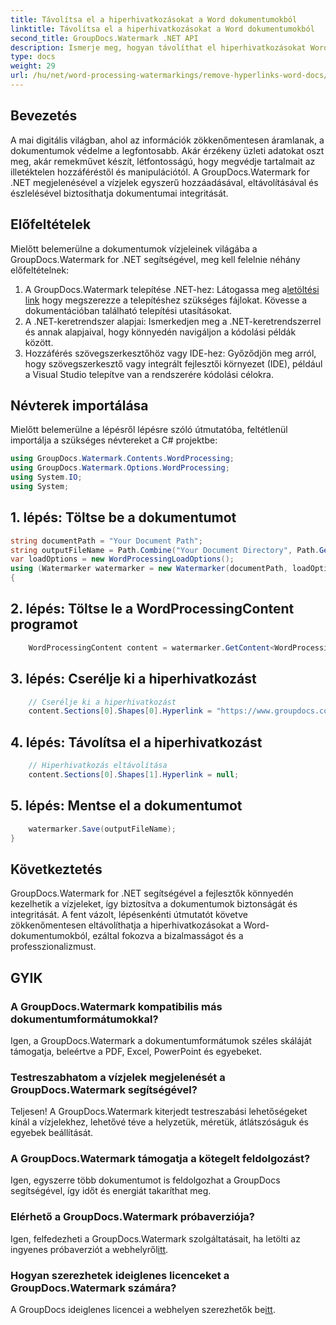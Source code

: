 ```yaml
---
title: Távolítsa el a hiperhivatkozásokat a Word dokumentumokból
linktitle: Távolítsa el a hiperhivatkozásokat a Word dokumentumokból
second_title: GroupDocs.Watermark .NET API
description: Ismerje meg, hogyan távolíthat el hiperhivatkozásokat Word-dokumentumokból a GroupDocs.Watermark for .NET segítségével. Fokozatmentesen fokozza a dokumentumok biztonságát.
type: docs
weight: 29
url: /hu/net/word-processing-watermarkings/remove-hyperlinks-word-docs/
---
```

## Bevezetés
A mai digitális világban, ahol az információk zökkenőmentesen áramlanak, a dokumentumok védelme a legfontosabb. Akár érzékeny üzleti adatokat oszt meg, akár remekművet készít, létfontosságú, hogy megvédje tartalmait az illetéktelen hozzáféréstől és manipulációtól. A GroupDocs.Watermark for .NET megjelenésével a vízjelek egyszerű hozzáadásával, eltávolításával és észlelésével biztosíthatja dokumentumai integritását.
## Előfeltételek
Mielőtt belemerülne a dokumentumok vízjeleinek világába a GroupDocs.Watermark for .NET segítségével, meg kell felelnie néhány előfeltételnek:
1.  A GroupDocs.Watermark telepítése .NET-hez: Látogassa meg a[letöltési link](https://releases.groupdocs.com/Watermark/net/) hogy megszerezze a telepítéshez szükséges fájlokat. Kövesse a dokumentációban található telepítési utasításokat.
2. A .NET-keretrendszer alapjai: Ismerkedjen meg a .NET-keretrendszerrel és annak alapjaival, hogy könnyedén navigáljon a kódolási példák között.
3. Hozzáférés szövegszerkesztőhöz vagy IDE-hez: Győződjön meg arról, hogy szövegszerkesztő vagy integrált fejlesztői környezet (IDE), például a Visual Studio telepítve van a rendszerére kódolási célokra.

## Névterek importálása
Mielőtt belemerülne a lépésről lépésre szóló útmutatóba, feltétlenül importálja a szükséges névtereket a C# projektbe:
```csharp
using GroupDocs.Watermark.Contents.WordProcessing;
using GroupDocs.Watermark.Options.WordProcessing;
using System.IO;
using System;
```
## 1. lépés: Töltse be a dokumentumot
```csharp
string documentPath = "Your Document Path";
string outputFileName = Path.Combine("Your Document Directory", Path.GetFileName(documentPath));
var loadOptions = new WordProcessingLoadOptions();
using (Watermarker watermarker = new Watermarker(documentPath, loadOptions))
{
```
## 2. lépés: Töltse le a WordProcessingContent programot
```csharp
    WordProcessingContent content = watermarker.GetContent<WordProcessingContent>();
```
## 3. lépés: Cserélje ki a hiperhivatkozást
```csharp
    // Cserélje ki a hiperhivatkozást
    content.Sections[0].Shapes[0].Hyperlink = "https://www.groupdocs.com/”;
```
## 4. lépés: Távolítsa el a hiperhivatkozást
```csharp
    // Hiperhivatkozás eltávolítása
    content.Sections[0].Shapes[1].Hyperlink = null;
```
## 5. lépés: Mentse el a dokumentumot
```csharp
    watermarker.Save(outputFileName);
}
```

## Következtetés
GroupDocs.Watermark for .NET segítségével a fejlesztők könnyedén kezelhetik a vízjeleket, így biztosítva a dokumentumok biztonságát és integritását. A fent vázolt, lépésenkénti útmutatót követve zökkenőmentesen eltávolíthatja a hiperhivatkozásokat a Word-dokumentumokból, ezáltal fokozva a bizalmasságot és a professzionalizmust.
## GYIK
### A GroupDocs.Watermark kompatibilis más dokumentumformátumokkal?
Igen, a GroupDocs.Watermark a dokumentumformátumok széles skáláját támogatja, beleértve a PDF, Excel, PowerPoint és egyebeket.
### Testreszabhatom a vízjelek megjelenését a GroupDocs.Watermark segítségével?
Teljesen! A GroupDocs.Watermark kiterjedt testreszabási lehetőségeket kínál a vízjelekhez, lehetővé téve a helyzetük, méretük, átlátszóságuk és egyebek beállítását.
### A GroupDocs.Watermark támogatja a kötegelt feldolgozást?
Igen, egyszerre több dokumentumot is feldolgozhat a GroupDocs segítségével, így időt és energiát takaríthat meg.
### Elérhető a GroupDocs.Watermark próbaverziója?
 Igen, felfedezheti a GroupDocs.Watermark szolgáltatásait, ha letölti az ingyenes próbaverziót a webhelyről[itt](https://releases.groupdocs.com/).
### Hogyan szerezhetek ideiglenes licenceket a GroupDocs.Watermark számára?
 A GroupDocs ideiglenes licencei a webhelyen szerezhetők be[itt](https://purchase.groupdocs.com/temporary-license/).